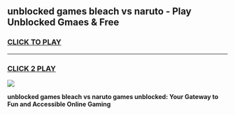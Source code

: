
## unblocked games bleach vs naruto - Play Unblocked Gmaes & Free
<h3>
<a href="https://news.freeplayer.one?title=unblocked_games_bleach_vs_naruto&ref=23F">CLICK TO PLAY</a></h3>
<hr>

<h3>
<a href="https://news.freeplayer.one?title=unblocked_games_bleach_vs_naruto&ref=23F">CLICK 2 PLAY</a>
  
</h3>

<a href="https://news.freeplayer.one?title=unblocked_games_bleach_vs_naruto&ref=23F/"><img src="https://clearcache.store/games.png"></a>


**unblocked games bleach vs naruto games unblocked: Your Gateway to Fun and Accessible Online Gaming**
